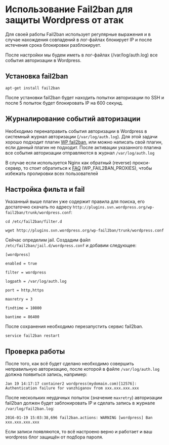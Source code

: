 # Использование Fail2ban для защиты Wordpress от атак

Для своей работы Fail2ban использует регулярные выражения и в случае нахождения совпадений в лог-файлах блокирует IP и после истечения срока блокировки разблокирует.

После настройки мы будем иметь в лог-файлах (/var/log/auth.log) все события авторизации в Wordpress.

## Установка fail2ban

```
apt-get install fail2ban
```

После установки fail2ban будет находить попытки авторизации по SSH и после 5 попыток будет блокировать IP на 600 секунд.

## Журналирование событий авторизации

Необходимо перенаправить события авторизации в Wordpress в системный журнал авторизации (`/var/log/auth.log`).
Для этой задачи хорошо подходит плагин [WP fail2ban](https://wordpress.org/plugins/wp-fail2ban/), или можно написать свой плагин, если данный плагин не подходит. После активации указанного плагина все события авторизации отправляются в журнал `/var/log/auth.log`

В случае если используется Nginx как обратный (reverse) прокси-сервер, то стоит обратиться к [FAQ](https://wordpress.org/plugins/wp-fail2ban/faq/) (WP_FAIL2BAN_PROXIES), чтобы избежать пролировки всех пользователей

## Настройка фильта и fail

Указанный выше плагин уже содержит правила для поиска, его достаточно скачать по адресу `http://plugins.svn.wordpress.org/wp-fail2ban/trunk/wordpress.conf`:

`cd /etc/fail2ban/filter.d`

`wget http://plugins.svn.wordpress.org/wp-fail2ban/trunk/wordpress.conf`

Сейчас определим jail. Создадим файл `/etc/fail2ban/jail.d/wordpress.conf` и добавим следующее:

`[wordpress]`

`enabled = true`

`filter = wordpress`

`logpath = /var/log/auth.log`

`port = http,https`

`maxretry = 3`

`findtime = 10800`

`bantime = 86400`

После сохранения необходимо перезапустить сервис fail2ban.

```
service fail2ban restart
```

## Проверка работы

После того, как всё будет сделано необходимо совершить неправильную авторизацию, после которой в файле `/var/log/auth.log` должна появиться запись, например:

```
Jan 19 14:17:17 container2 wordpress(mydomain.com)[12576]: Authentication failure for vanzhiganov from xxx.xxx.xxx.xxx
```

После нескольких неудачных попыток (значение `maxretry`) авторизации fail2ban должен будет заблокировать IP и сделать запись в журнале `/var/log/fail2ban.log`:

```
2016-01-19 15:03:38,696 fail2ban.actions: WARNING [wordpress] Ban xxx.xxx.xxx.xxx
```

Если записи появляются, то всё настроено верно и работает и ваш wordpress блог защищён от подбора пароля.
